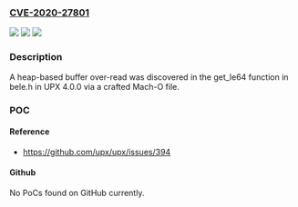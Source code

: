 ### [CVE-2020-27801](https://cve.mitre.org/cgi-bin/cvename.cgi?name=CVE-2020-27801)
![](https://img.shields.io/static/v1?label=Product&message=upx&color=blue)
![](https://img.shields.io/static/v1?label=Version&message=n%2Fa&color=blue)
![](https://img.shields.io/static/v1?label=Vulnerability&message=CWE-119&color=brighgreen)

### Description

A heap-based buffer over-read was discovered in the get_le64 function in bele.h in UPX 4.0.0 via a crafted Mach-O file.

### POC

#### Reference
- https://github.com/upx/upx/issues/394

#### Github
No PoCs found on GitHub currently.

